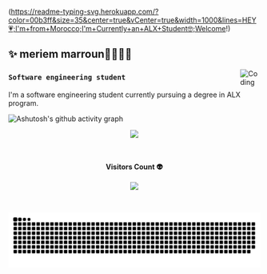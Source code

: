 (https://readme-typing-svg.herokuapp.com/?color=00b3ff&size=35&center=true&vCenter=true&width=1000&lines=HEY💗;I'm+from+Morocco;I'm+Currently+an+ALX+Student🤓;Welcome!)


<h2>✨ meriem marroun👨🏻‍💻✨</h2>
<img align="right" alt="Coding" width="40D" src=https://mir-s3-cdn-cf.behance.net/project_modules/disp/601014116770475.6068beff4640a.gif>

<h3><code>Software engineering student</code></h3>

<p>I'm a software engineering student currently pursuing a degree in ALX program.
 
<!--Graph-->
![Ashutosh's github activity graph](https://github-readme-activity-graph.cyclic.app/graph?username=Vhelaa1&bg_color=0d1117&color=ffffff&line=00b3ff&point=f9fafa&area=true&hide_border=true)

<!--Total Contributions--> 
 <p align="center">
<img  src="https://github-readme-streak-stats.herokuapp.com?user=Mimimarroun&theme=tokyonight_duo&hide_border=true"
</p>

<!--visits-->   
<div align="center">
<br><p align="centre"><b>Visitors Count 👽 </b></p>  
<p align="center"><img align="center" src="https://profile-counter.glitch.me/{Mimimarroun}/count.svg" /></p> 
<br>
</div>

  
 <!--Sneek Gusano-->
![](https://github.com/Platane/snk/raw/output/github-contribution-grid-snake.svg)

<!---
Mimimarroun/Mimimarroun is a ✨ special ✨ repository because its `README.md` (this file) appears on your GitHub profile.
You can click the Preview link to take a look at your changes.
--->
